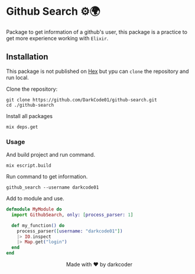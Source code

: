 # Github Search ⚙️🌍

Package to get information of a github's user, this package is a practice to get more experience working with `Elixir`.

## Installation

This package is not published on [Hex](https://hex.pm/docs/publish) but ypu can `clone` the repository and run local.

Clone the repository:

```shell
git clone https://github.com/DarkCode01/github-search.git
cd ./github-search
```

Install all packages
```shell
mix deps.get
```

### Usage

And build project and run command.
```shell
mix escript.build
```

Run command to get information.
```shell
github_search --username darkcode01
```

Add to module and use.
```elixir
defmodule MyModule do
  import GithubSearch, only: [process_parser: 1]

  def my_function() do
    process_parser([username: "darkcode01"])
    |> IO.inspect
    |> Map.get("login")
  end
end
```


<center>Made with ♥️ by darkcoder</center> 